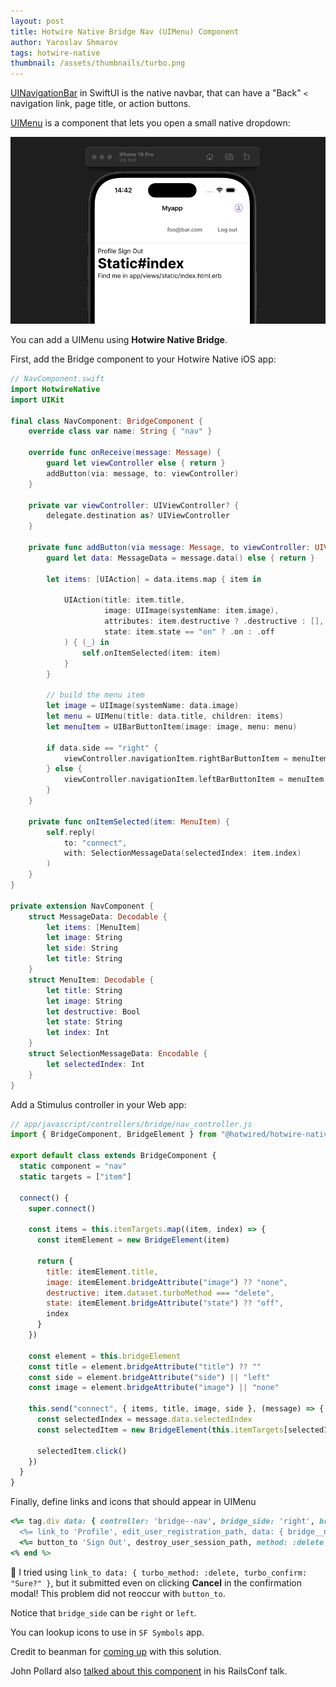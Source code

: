 ```yaml
---
layout: post
title: Hotwire Native Bridge Nav (UIMenu) Component
author: Yaroslav Shmarov
tags: hotwire-native
thumbnail: /assets/thumbnails/turbo.png
---
```


[UINavigationBar](https://developer.apple.com/documentation/uikit/uinavigationbar) in SwiftUI is the native navbar, that can have a "Back" `<` navigation link, page title, or action buttons.

[UIMenu](https://developer.apple.com/documentation/uikit/uimenu) is a component that lets you open a small native dropdown:

![Hotwire Native UIMenu](/assets/images/hotwire-navive-bridge-nav-dropdown.gif)

You can add a UIMenu using **Hotwire Native Bridge**.

First, add the Bridge component to your Hotwire Native iOS app:

```swift
// NavComponent.swift
import HotwireNative
import UIKit

final class NavComponent: BridgeComponent {
    override class var name: String { "nav" }

    override func onReceive(message: Message) {
        guard let viewController else { return }
        addButton(via: message, to: viewController)
    }

    private var viewController: UIViewController? {
        delegate.destination as? UIViewController
    }

    private func addButton(via message: Message, to viewController: UIViewController) {
        guard let data: MessageData = message.data() else { return }

        let items: [UIAction] = data.items.map { item in

            UIAction(title: item.title,
                     image: UIImage(systemName: item.image),
                     attributes: item.destructive ? .destructive : [],
                     state: item.state == "on" ? .on : .off
            ) { (_) in
                self.onItemSelected(item: item)
            }
        }

        // build the menu item
        let image = UIImage(systemName: data.image)
        let menu = UIMenu(title: data.title, children: items)
        let menuItem = UIBarButtonItem(image: image, menu: menu)

        if data.side == "right" {
            viewController.navigationItem.rightBarButtonItem = menuItem
        } else {
            viewController.navigationItem.leftBarButtonItem = menuItem
        }
    }

    private func onItemSelected(item: MenuItem) {
        self.reply(
            to: "connect",
            with: SelectionMessageData(selectedIndex: item.index)
        )
    }
}

private extension NavComponent {
    struct MessageData: Decodable {
        let items: [MenuItem]
        let image: String
        let side: String
        let title: String
    }
    struct MenuItem: Decodable {
        let title: String
        let image: String
        let destructive: Bool
        let state: String
        let index: Int
    }
    struct SelectionMessageData: Encodable {
        let selectedIndex: Int
    }
}
```

Add a Stimulus controller in your Web app:

```js
// app/javascript/controllers/bridge/nav_controller.js
import { BridgeComponent, BridgeElement } from "@hotwired/hotwire-native-bridge"

export default class extends BridgeComponent {
  static component = "nav"
  static targets = ["item"]

  connect() {
    super.connect()

    const items = this.itemTargets.map((item, index) => {
      const itemElement = new BridgeElement(item)

      return {
        title: itemElement.title,
        image: itemElement.bridgeAttribute("image") ?? "none",
        destructive: item.dataset.turboMethod === "delete",
        state: itemElement.bridgeAttribute("state") ?? "off",
        index
      }
    })

    const element = this.bridgeElement
    const title = element.bridgeAttribute("title") ?? ""
    const side = element.bridgeAttribute("side") || "left"
    const image = element.bridgeAttribute("image") || "none"

    this.send("connect", { items, title, image, side }, (message) => {
      const selectedIndex = message.data.selectedIndex
      const selectedItem = new BridgeElement(this.itemTargets[selectedIndex]);

      selectedItem.click()
    })
  }
}
```

Finally, define links and icons that should appear in UIMenu

```ruby
<%= tag.div data: { controller: 'bridge--nav', bridge_side: 'right', bridge_image: 'person.circle' } do %>
  <%= link_to 'Profile', edit_user_registration_path, data: { bridge__nav_target: 'item', bridge_image: 'person.circle' } %>
  <%= button_to 'Sign Out', destroy_user_session_path, method: :delete, data: { bridge__nav_target: 'item', bridge_image: 'return', turbo_method: :delete, turbo: true } %>
<% end %>
```

🚨 I tried using `link_to data: { turbo_method: :delete, turbo_confirm: "Sure?" }`, but it submitted even on clicking **Cancel** in the confirmation modal! This problem did not reoccur with `button_to`.

Notice that `bridge_side` can be `right` or `left`.

You can lookup icons to use in `SF Symbols` app.

Credit to beanman for [coming up](https://discord.com/channels/1042568983724966018/1042569530834178058/1302027871430246452) with this solution.

John Pollard also [talked about this component](https://www.slideshare.net/slideshow/johnpollard-hybrid-app-railsconf2024-pptx/268167413?utm_source=hotwireweekly&utm_medium=email&utm_campaign=week-20-new-turbo-native-videos-turbo-mount#43) in his RailsConf talk.
